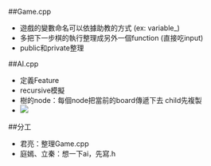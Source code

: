 ##Game.cpp
- 遊戲的變數命名可以依據助教的方式 (ex: variable_)
- 多把下一步棋的執行整理成另外一個function (直接吃input)
- public和private整理

##AI.cpp
- 定義Feature
- recursive模擬
- 樹的node：每個node把當前的board傳遞下去 child先複製
- <img src="https://github.com/dream040102/Ewn/blob/master/img/IMG_4695.JPG"/>

##分工
- 君亮：整理Game.cpp
- 庭嫣、立秦：想一下ai，先寫.h
